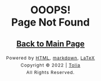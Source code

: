 
# <center>OOOPS!<br>Page Not Found</center>
## [<center>Back to Main Page</center>](index.md)

<style type="text/css">
    #footer {
        position: relative;
        margin: 0 auto;
        line-height: 20px;
        text-align: center;
        font-size: 12px;
        letter-spacing: 1px;
    }
 
    .content {
        height: 1800px;
        width: 100%;
        text-align: center;
    }
</style>

<div id="footer">
    Powered by
    <a href="https://html5up.net">HTML</a>, 
    <a href="https://markdown.com.cn/">markdown</a>, 
    <a href="https://www.latex-project.org/">LaTeX</a>
    <br>
    Copyright © 2022 | 
    <a href="https://tolia-gh.github.io">Tolia</a>
    <br>
    All Rights Reserved.
    <br>
</div>

<!--<!DOCTYPE html>
<html lang="zh">
    <head>
        <center>
            <h1>OOOPS!
                <br>
                <br>
                Page Not Found
            </h1>
            <h2>
                <a href="index.md">Back to Main Page</a>
            </h2>
        </center> 
    </head>
    <body>
        <style type="text/css">
            body {
                padding: 0;
                margin: 0 auto;
            }
            #footer {
                line-height: 20px;
                text-align: center;
                font-size: 12px;
                letter-spacing: 1px;
            }
            .content {
                height: 1800px;
                width: 100%;
                text-align: center;
            }
        </style>
        <div id="footer">
            Powered by
            <a href="https://html5up.net">HTML</a>, 
            <a href="https://html5up.net">markdown</a>, 
            <a href="https://html5up.net">LaTeX</a>
            <br>
            Copyright © 2022 | 
            <a href="">Tolia</a> - 
            <a href="">GoldenSea</a>
            <br>
            All Rights Reserved.
            <br>
        </div>
    </body>
</html>-->